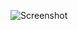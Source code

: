 ![Screenshot](https://raw.githubusercontent.com/Cryakl/Ultimate-RAT-Collection/refs/heads/main/MagicLink/MagicLink_netPcSpy2004_4.1/Screenshot.png)
